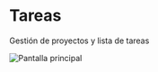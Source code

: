 # Tareas

Gestión de proyectos y lista de tareas

![Pantalla principal](https://nisadelgado.com/img/tareas.png)

